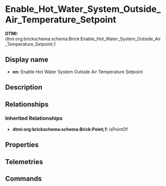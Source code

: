 # Enable_Hot_Water_System_Outside_Air_Temperature_Setpoint
**DTMI:** dtmi:org:brickschema:schema:Brick:Enable_Hot_Water_System_Outside_Air_Temperature_Setpoint;1
## Display name
- **en:** Enable Hot Water System Outside Air Temperature Setpoint
## Description
## Relationships
### Inherited Relationships
* **dtmi:org:brickschema:schema:Brick:Point;1:** isPointOf
## Properties
## Telemetries
## Commands
